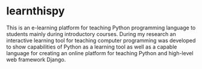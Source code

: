 # learnthispy
This is an e-learning platform for teaching Python programming language to students mainly during introductory courses. During my research an interactive learning tool for teaching computer programming was developed to show capabilities of Python as a learning tool as well as a capable language for creating an online platform for teaching Python and high-level web framework Django.
